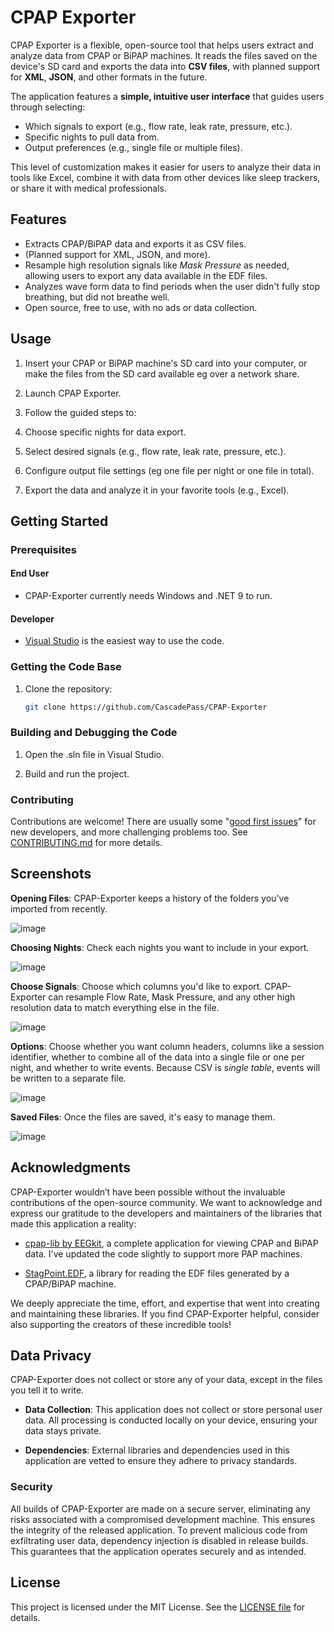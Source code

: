 # CPAP Exporter

CPAP Exporter is a flexible, open-source tool that helps users extract and analyze data from CPAP or BiPAP machines. It reads the files saved on the device's SD card and exports the data into **CSV files**, with planned support for **XML**, **JSON**, and other formats in the future.

The application features a **simple, intuitive user interface** that guides users through selecting:
- Which signals to export (e.g., flow rate, leak rate, pressure, etc.).
- Specific nights to pull data from.
- Output preferences (e.g., single file or multiple files).

This level of customization makes it easier for users to analyze their data in tools like Excel, combine it with data from other devices like sleep trackers, or share it with medical professionals.

## Features
- Extracts CPAP/BiPAP data and exports it as CSV files.
- (Planned support for XML, JSON, and more).
- Resample high resolution signals like *Mask Pressure* as needed, allowing users to export any data available in the EDF files.
- Analyzes wave form data to find periods when the user didn't fully stop breathing, but did not breathe well.
- Open source, free to use, with no ads or data collection.

## Usage
1. Insert your CPAP or BiPAP machine's SD card into your computer, or make the files from the SD card available eg over a network share.

2. Launch CPAP Exporter.

3. Follow the guided steps to:

4. Choose specific nights for data export.

5. Select desired signals (e.g., flow rate, leak rate, pressure, etc.).

6. Configure output file settings (eg one file per night or one file in total).

7. Export the data and analyze it in your favorite tools (e.g., Excel).

## Getting Started
### Prerequisites
#### End User
- CPAP-Exporter currently needs Windows and .NET 9 to run.

#### Developer
- [Visual Studio](https://visualstudio.microsoft.com/) is the easiest way to use the code.

### Getting the Code Base
1. Clone the repository:
   ```bash
   git clone https://github.com/CascadePass/CPAP-Exporter

### Building and Debugging the Code

1. Open the .sln file in Visual Studio.

2. Build and run the project.

### Contributing
Contributions are welcome! There are usually some "[good first issues](https://github.com/CascadePass/CPAP-Exporter/labels/good%20first%20issue)" for new developers, and more challenging problems too.  See [CONTRIBUTING.md](CONTRIBUTING.md) for more details.

## Screenshots

**Opening Files**: CPAP-Exporter keeps a history of the folders you've imported from recently.

![image](https://github.com/user-attachments/assets/37ad3576-5025-4029-8b0b-8b7cdd0c15d8)

**Choosing Nights**: Check each nights you want to include in your export.

![image](https://github.com/user-attachments/assets/b74de2e4-731b-4b32-aa6f-60e73be0ce24)

**Choose Signals**: Choose which columns you'd like to export.  CPAP-Exporter can resample Flow Rate, Mask Pressure, and any other high resolution data to match everything else in the file.

![image](https://github.com/user-attachments/assets/866dfa66-6a62-49ed-b55b-552952c3c2bc)

**Options**: Choose whether you want column headers, columns like a session identifier, whether to combine all of the data into a single file or one per night, and whether to write events.  Because CSV is *single table*, events will be written to a separate file.

![image](https://github.com/user-attachments/assets/09c86d3e-6681-4622-960f-61cef4aa0e64)

**Saved Files**: Once the files are saved, it's easy to manage them.

![image](https://github.com/user-attachments/assets/055f7f52-c187-4e19-8d9a-b693632c136c)

## Acknowledgments

CPAP-Exporter wouldn’t have been possible without the invaluable contributions of the open-source community. We want to acknowledge and express our gratitude to the developers and maintainers of the libraries that made this application a reality:

- [cpap-lib by EEGkit](https://github.com/EEGKit/cpap-lib), a complete application for viewing CPAP and BiPAP data.  I've updated the code slightly to support more PAP machines.

- [StagPoint.EDF](https://github.com/EEGKit/StagPoint.EuropeanDataFormat.Net), a library for reading the EDF files generated by a CPAP/BiPAP machine.

We deeply appreciate the time, effort, and expertise that went into creating and maintaining these libraries. If you find CPAP-Exporter helpful, consider also supporting the creators of these incredible tools!

## Data Privacy

CPAP-Exporter does not collect or store any of your data, except in the files you tell it to write.

- **Data Collection**: This application does not collect or store personal user data. All processing is conducted locally on your device, ensuring your data stays private.

- **Dependencies**: External libraries and dependencies used in this application are vetted to ensure they adhere to privacy standards.

### Security

All builds of CPAP-Exporter are made on a secure server, eliminating any risks associated with a compromised development machine. This ensures the integrity of the released application. To prevent malicious code from exfiltrating user data, dependency injection is disabled in release builds. This guarantees that the application operates securely and as intended.

## License
This project is licensed under the MIT License. See the [LICENSE file](https://github.com/CascadePass/CPAP-Exporter/blob/main/LICENSE) for details.

